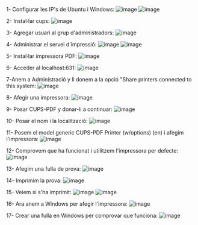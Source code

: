 1- Configurar les IP's de Ubuntu i Windows:
![image](https://github.com/user-attachments/assets/3f24d494-1ca8-44ae-b854-1a946795f19f)
![image](https://github.com/user-attachments/assets/b673210a-c0d8-4b5a-8b9b-4d5674490284)

2- Instal·lar cups:
![image](https://github.com/user-attachments/assets/5ac15f10-8ba5-4e83-9272-6dcfe1c4e329)

3- Agregar usuari al grup d'administradors:
![image](https://github.com/user-attachments/assets/90a52732-2597-425b-bbf1-95667f87fae8)

4- Administrar el servei d'impressió:
![image](https://github.com/user-attachments/assets/0cd5396c-ab0b-4937-9e16-f4c3a9d8fffd)
![image](https://github.com/user-attachments/assets/a4b202da-ec39-41df-bf52-3e7d0bb3e9b7)

5- Instal·lar impressora PDF:
![image](https://github.com/user-attachments/assets/25da995f-5f24-47a3-a2c5-dfe513078f97)

6- Acceder al localhost:631:
![image](https://github.com/user-attachments/assets/b12a42e4-b36b-4cf3-b6e8-9bddab5a868c)

7-Anem a Administració y li donem a la opció "Share printers connected to this system:
![image](https://github.com/user-attachments/assets/6a395766-ce3e-4e38-ba77-85cb8e3e7219)

8- Afegir una impressora:
![image](https://github.com/user-attachments/assets/f3e83b92-47d6-46dc-8bb5-760268091606)

9- Posar CUPS-PDF y donar-li a continuar:
![image](https://github.com/user-attachments/assets/067587c6-8776-4309-b584-084dd45be8f0)

10- Posar el nom i la localització:
![image](https://github.com/user-attachments/assets/9c565017-5be2-481d-8b82-fcd1afa255f3)

11- Posem el model generic CUPS-PDF Printer (w/options) (en) i afegim l'impressora:
![image](https://github.com/user-attachments/assets/2f3d1174-feab-404c-9f78-0ecd9b447c20)

12- Comprovem que ha funcionat i utilitzem l'impressora per defecte:
![image](https://github.com/user-attachments/assets/7b822aa4-4df8-462e-8f8e-93286896976c)

13- Afegim una fulla de prova:
![image](https://github.com/user-attachments/assets/d85e3f20-7a34-4301-8f6e-b1c3268a01b2)

14- Imprimim la prova:
![image](https://github.com/user-attachments/assets/c5ab2082-04fd-45a0-bd1e-27cd37c8209a)

15- Veiem si s'ha imprimit:
![image](https://github.com/user-attachments/assets/06b3722c-bd96-4e33-a9c3-4df69c23d12e)
![image](https://github.com/user-attachments/assets/6a6028a7-63a1-4efd-88f1-004d4ff34408)

16- Ara anem a Windows per afegir l'impressora:
![image](https://github.com/user-attachments/assets/08d1fdc9-ec4e-4fd7-a38a-c9c954388fa6)

17- Crear una fulla en Windows per comprovar que funciona:
![image](https://github.com/user-attachments/assets/336dfe00-d22f-4e85-844c-e8573807bbf1)

